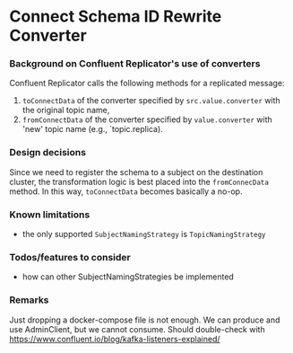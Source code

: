 # Connect Schema ID Rewrite Converter


### Background on Confluent Replicator's use of converters

Confluent Replicator calls the following methods for a replicated message:

1. `toConnectData` of the converter specified by `src.value.converter` with the original topic name,
1. `fromConnectData` of the converter specified by `value.converter` with 'new' topic name (e.g., `topic.replica). 

### Design decisions

Since we need to register the schema to a subject on the destination cluster, the transformation logic is best placed into the `fromConnecData` method.
In this way, `toConnectData` becomes basically a no-op.

### Known limitations

* the only supported `SubjectNamingStrategy` is `TopicNamingStrategy`


### Todos/features to consider
* how can other SubjectNamingStrategies be implemented


### Remarks

Just dropping a docker-compose file is not enough. We can produce and use AdminClient, but we cannot consume.
Should double-check with https://www.confluent.io/blog/kafka-listeners-explained/